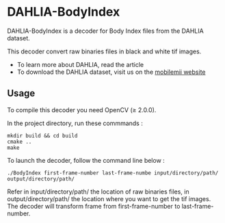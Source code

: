 # DAHLIA-BodyIndex
DAHLIA-BodyIndex is a decoder for Body Index files from the DAHLIA dataset.

This decoder convert raw binaries files in black and white tif images.

- To learn more about DAHLIA, read the article
- To download the DAHLIA dataset, visit us on the [mobilemii website](http://www-mobilemii.cea.fr)

Usage
-----

To compile this decoder you need OpenCV (&ge; 2.0.0).

In the project directory, run these commmands :
```
mkdir build && cd build
cmake ..
make
```
To launch the decoder, follow the command line below :
```
./BodyIndex first-frame-number last-frame-numbe input/directory/path/ output/directory/path/
```
Refer in input/directory/path/ the location of raw binaries files, in output/directory/path/ the location where you want to get the tif images. The decoder will transform frame from first-frame-number to last-frame-number.
